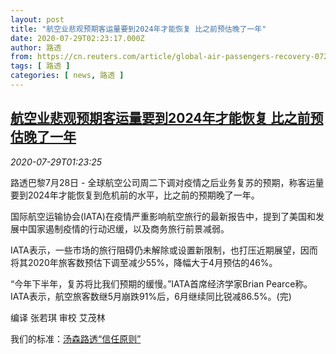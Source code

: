 ```yaml
---
layout: post
title: "航空业悲观预期客运量要到2024年才能恢复 比之前预估晚了一年"
date: 2020-07-29T02:23:17.000Z
author: 路透
from: https://cn.reuters.com/article/global-air-passengers-recovery-0729-idCNKCS24U048
tags: [ 路透 ]
categories: [ news, 路透 ]
---
```

<!--1595989397000-->
[航空业悲观预期客运量要到2024年才能恢复 比之前预估晚了一年](https://cn.reuters.com/article/global-air-passengers-recovery-0729-idCNKCS24U048)
------

<div>
<div><i>2020-07-29T01:23:25</i></div><div class="StandardArticleBody_body"><p>路透巴黎7月28日 - 全球航空公司周二下调对疫情之后业务复苏的预期，称客运量要到2024年才能恢复到危机前的水平，比之前的预期晚了一年。 </p><p>国际航空运输协会(IATA)在疫情严重影响航空旅行的最新报告中，提到了美国和发展中国家遏制疫情的行动迟缓，以及商务旅行前景减弱。 </p><p>IATA表示，一些市场的旅行阻碍仍未解除或设置新限制，也打压近期展望，因而将其2020年旅客数预估下调至减少55%，降幅大于4月预估的46%。 </p><p>“今年下半年，复苏将比我们预期的缓慢。”IATA首席经济学家Brian Pearce称。IATA表示，航空旅客数继5月崩跌91%后，6月继续同比锐减86.5%。(完) </p><div class="Attribution_container"><div class="Attribution_attribution"><p class="Attribution_content">编译 张若琪 审校 艾茂林 </p></div></div><div class="StandardArticleBody_trustBadgeContainer"><span class="StandardArticleBody_trustBadgeTitle">我们的标准：</span><span class="trustBadgeUrl"><a href="https://www.thomsonreuters.cn/content/dam/openweb/documents/pdf/china/brochures/about-us-1.pdf">汤森路透“信任原则”</a></span></div></div>
</div>
